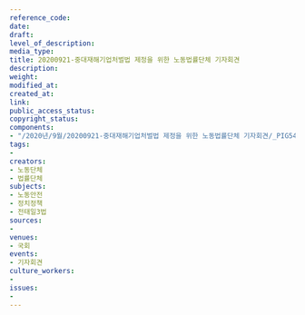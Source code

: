 ```yaml
---
reference_code: 
date: 
draft: 
level_of_description: 
media_type: 
title: 20200921-중대재해기업처벌법 제정을 위한 노동법률단체 기자회견
description: 
weight: 
modified_at: 
created_at: 
link: 
public_access_status: 
copyright_status: 
components:
- "/2020년/9월/20200921-중대재해기업처벌법 제정을 위한 노동법률단체 기자회견/_PIG5497.JPG"
tags:
- 
creators:
- 노동단체
- 법률단체
subjects:
- 노동안전
- 정치정책
- 전태일3법
sources:
- 
venues:
- 국회
events:
- 기자회견
culture_workers:
- 
issues:
- 
---
```

